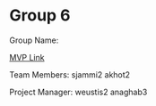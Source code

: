 # Group 6
Group Name: 

[MVP Link](http://cs196.cs.illinois.edu)

Team Members: 
sjammi2
akhot2


Project Manager: 
weustis2
anaghab3
